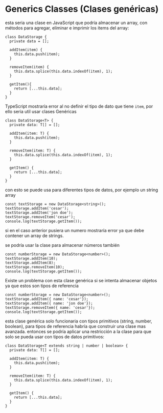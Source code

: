 # Generics Classes (Clases genéricas)

esta seria una clase en JavaScript que podría almacenar un array, con métodos para agregar, eliminar e imprimir los items del array:

```JS
class DataStorage {
  private data = [];

  addItem(item) {
    this.data.push(item);
  }

  removeItem(item) {
    this.data.splice(this.data.indexOf(item), 1);
  }

  getItem(){
    return [...this.data];
  }
}
```

TypeScript mostraría error al no definir el tipo de dato que tiene `item`, por ello seria util usar clases Genéricas

```TS
class DataStorage<T> {
  private data: T[] = [];

  addItem(item: T) {
    this.data.push(item);
  }

  removeItem(item: T) {
    this.data.splice(this.data.indexOf(item), 1);
  }

  getItem() {
    return [...this.data];
  }
}
```

con esto se puede usa para diferentes tipos de datos, por ejemplo un string array

```TS
const textStorage = new DataStorage<string>();
textStorage.addItem('cesar');
textStorage.addItem('jon doe');
textStorage.removeItem('cesar');
console.log(textStorage.getItem());
```

si en el caso anterior pusiera un numero mostraría error ya que debe contener un array de strings.

se podría usar la clase para almacenar números también

```TS
const numberStorage = new DataStorage<number>();
textStorage.addItem(10);
textStorage.addItem(8);
textStorage.removeItem(10);
console.log(textStorage.getItem());
```

Existe un problema con esta clase genérica si se intenta almacenar objetos ya que estos son tipos de referencia

```TS
const numberStorage = new DataStorage<number>();
textStorage.addItem({ name: 'cesar'});
textStorage.addItem({ name: 'jon doe'});
textStorage.removeItem({ name: 'cesar'});
console.log(textStorage.getItem());
```

esta clase genérica solo funcionaria con tipos primitivos (string, number, boolean), para tipos de referencia habría que construir una clase mas avanzada.
entonces se podría aplicar una restricción a la clase para que solo se pueda usar con tipos de datos primitivos:

```TS
class DataStorage<T extends string | number | boolean> {
  private data: T[] = [];

  addItem(item: T) {
    this.data.push(item);
  }

  removeItem(item: T) {
    this.data.splice(this.data.indexOf(item), 1);
  }

  getItem() {
    return [...this.data];
  }
}
```
